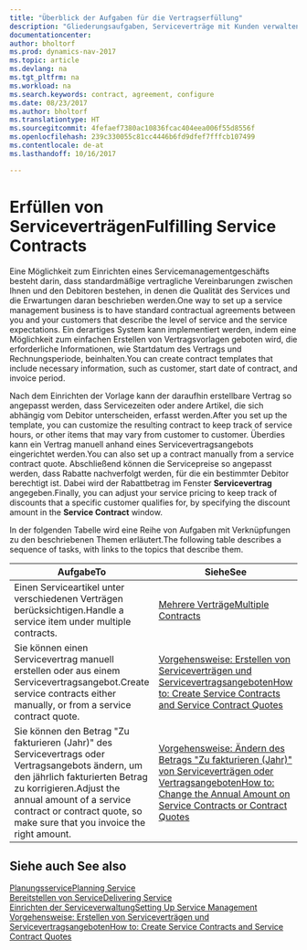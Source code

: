 ```yaml
---
title: "Überblick der Aufgaben für die Vertragserfüllung"
description: "Gliederungsaufgaben, Serviceverträge mit Kunden verwalten."
documentationcenter: 
author: bholtorf
ms.prod: dynamics-nav-2017
ms.topic: article
ms.devlang: na
ms.tgt_pltfrm: na
ms.workload: na
ms.search.keywords: contract, agreement, configure
ms.date: 08/23/2017
ms.author: bholtorf
ms.translationtype: HT
ms.sourcegitcommit: 4fefaef7380ac10836fcac404eea006f55d8556f
ms.openlocfilehash: 239c330055c81cc4446b6fd9dfef7fffcb107499
ms.contentlocale: de-at
ms.lasthandoff: 10/16/2017

---
```

# <a name="fulfilling-service-contracts"></a><span data-ttu-id="14b65-103">Erfüllen von Serviceverträgen</span><span class="sxs-lookup"><span data-stu-id="14b65-103">Fulfilling Service Contracts</span></span> 
<span data-ttu-id="14b65-104">Eine Möglichkeit zum Einrichten eines Servicemanagementgeschäfts besteht darin, dass standardmäßige vertragliche Vereinbarungen zwischen Ihnen und den Debitoren bestehen, in denen die Qualität des Services und die Erwartungen daran beschrieben werden.</span><span class="sxs-lookup"><span data-stu-id="14b65-104">One way to set up a service management business is to have standard contractual agreements between you and your customers that describe the level of service and the service expectations.</span></span> <span data-ttu-id="14b65-105">Ein derartiges System kann implementiert werden, indem eine Möglichkeit zum einfachen Erstellen von Vertragsvorlagen geboten wird, die erforderliche Informationen, wie Startdatum des Vertrags und Rechnungsperiode, beinhalten.</span><span class="sxs-lookup"><span data-stu-id="14b65-105">You can create contract templates that include necessary information, such as customer, start date of contract, and invoice period.</span></span>  
  
<span data-ttu-id="14b65-106">Nach dem Einrichten der Vorlage kann der daraufhin erstellbare Vertrag so angepasst werden, dass Servicezeiten oder andere Artikel, die sich abhängig vom Debitor unterscheiden, erfasst werden.</span><span class="sxs-lookup"><span data-stu-id="14b65-106">After you set up the template, you can customize the resulting contract to keep track of service hours, or other items that may vary from customer to customer.</span></span> <span data-ttu-id="14b65-107">Überdies kann ein Vertrag manuell anhand eines Servicevertragsangebots eingerichtet werden.</span><span class="sxs-lookup"><span data-stu-id="14b65-107">You can also set up a contract manually from a service contract quote.</span></span> <span data-ttu-id="14b65-108">Abschließend können die Servicepreise so angepasst werden, dass Rabatte nachverfolgt werden, für die ein bestimmter Debitor berechtigt ist. Dabei wird der Rabattbetrag im Fenster **Servicevertrag** angegeben.</span><span class="sxs-lookup"><span data-stu-id="14b65-108">Finally, you can adjust your service pricing to keep track of discounts that a specific customer qualifies for, by specifying the discount amount in the **Service Contract** window.</span></span>  

<span data-ttu-id="14b65-109">In der folgenden Tabelle wird eine Reihe von Aufgaben mit Verknüpfungen zu den beschriebenen Themen erläutert.</span><span class="sxs-lookup"><span data-stu-id="14b65-109">The following table describes a sequence of tasks, with links to the topics that describe them.</span></span>   
  
|<span data-ttu-id="14b65-110">**Aufgabe**</span><span class="sxs-lookup"><span data-stu-id="14b65-110">**To**</span></span>|<span data-ttu-id="14b65-111">**Siehe**</span><span class="sxs-lookup"><span data-stu-id="14b65-111">**See**</span></span>|  
|------------|-------------|  
|<span data-ttu-id="14b65-112">Einen Serviceartikel unter verschiedenen Verträgen berücksichtigen.</span><span class="sxs-lookup"><span data-stu-id="14b65-112">Handle a service item under multiple contracts.</span></span> | [<span data-ttu-id="14b65-113">Mehrere Verträge</span><span class="sxs-lookup"><span data-stu-id="14b65-113">Multiple Contracts</span></span>](service-multiple-contracts.md)|  
|<span data-ttu-id="14b65-114">Sie können einen Servicevertrag manuell erstellen oder aus einem Servicevertragsangebot.</span><span class="sxs-lookup"><span data-stu-id="14b65-114">Create service contracts either manually, or from a service contract quote.</span></span>| [<span data-ttu-id="14b65-115">Vorgehensweise: Erstellen von Serviceverträgen und Servicevertragsangeboten</span><span class="sxs-lookup"><span data-stu-id="14b65-115">How to: Create Service Contracts and Service Contract Quotes</span></span>](service-how-to-create-service-contracts-and-service-contract-quotes.md)|
|<span data-ttu-id="14b65-116">Sie können den Betrag "Zu fakturieren (Jahr)" des Servicevertrags oder Vertragsangebots ändern, um den jährlich fakturierten Betrag zu korrigieren.</span><span class="sxs-lookup"><span data-stu-id="14b65-116">Adjust the annual amount of a service contract or contract quote, so make sure that you invoice the right amount.</span></span>|[<span data-ttu-id="14b65-117">Vorgehensweise: Ändern des Betrags "Zu fakturieren (Jahr)" von Serviceverträgen oder Vertragsangeboten</span><span class="sxs-lookup"><span data-stu-id="14b65-117">How to: Change the Annual Amount on Service Contracts or Contract Quotes</span></span>](service-how-to-change-the-annual-amount-on-service-contracts-or-contract-quotes.md)|

## <a name="see-also"></a><span data-ttu-id="14b65-118">Siehe auch </span><span class="sxs-lookup"><span data-stu-id="14b65-118">See also</span></span>
[<span data-ttu-id="14b65-119">Planungsservice</span><span class="sxs-lookup"><span data-stu-id="14b65-119">Planning Service</span></span>](service-plan-service.md)  
[<span data-ttu-id="14b65-120">Bereitstellen von Service</span><span class="sxs-lookup"><span data-stu-id="14b65-120">Delivering Service</span></span>](service-deliver-service.md)  
[<span data-ttu-id="14b65-121">Einrichten der Serviceverwaltung</span><span class="sxs-lookup"><span data-stu-id="14b65-121">Setting Up Service Management</span></span>](service-setup-service.md)  
[<span data-ttu-id="14b65-122">Vorgehensweise: Erstellen von Serviceverträgen und Servicevertragsangeboten</span><span class="sxs-lookup"><span data-stu-id="14b65-122">How to: Create Service Contracts and Service Contract Quotes</span></span>](service-how-to-create-service-contracts-and-service-contract-quotes.md)  

